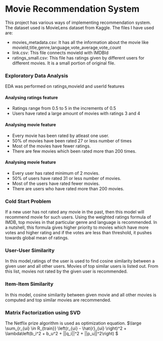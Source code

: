 # Movie Recommendation System
This project has various ways of implementing recommendation system.
The dataset used is MovieLens dataset from Kaggle. The files I have used are:
* movies_metadata.csv: It has all the information about the movie like movieId,title,genre,language,vote_average,vote_count
* link.csv: This file connects movieId with IMDBId
* ratings_small.csv: This file has ratings given by different users for different movies. It is a small portion of original file.

### Exploratory Data Analysis
EDA was performed on ratings,movieId and userId features

#### Analysing ratings feature
* Ratings range from 0.5 to 5 in the increments of 0.5
* Users have rated a large amount of movies with ratings 3 and 4

#### Analysing movie feature
* Every movie has been rated by atleast one user.
* 50% of movies have been rated 27 or less number of times
* Most of the movies have fewer ratings.
* There are few movies which been rated more than 200 times.

#### Analysing movie feature
* Every user has rated minimum of 2 movies.
* 50% of users have rated 31 or less number of movies.
* Most of the users have rated fewer movies.
* There are users who have rated more than 200 movies.

### Cold Start Problem
If a new user has not rated any movie in the past, then this model will recommend movie for such users.
Using the weighted ratings formula of IMDB, top movies in that particular genre and language is recommended. 
In a nutshell, this formula gives higher priority to movies which have more votes and higher rating and 
if the votes are less than threshold, it pushes towards global mean of ratings.

### User-User Similarity
In this model,ratings of the user is used to find cosine similarity between a given user and all other users.
Movies of top similar users is listed out. From this list, movies not rated by the given user is recommended.

### Item-Item Similarity
In this model, cosine similarity between given movie and all other movies is computed and top similar movies are recommended.

### Matrix Factorization using SVD
The Netflix prize algorithm is used as optimization equation.
$\large \sum_{r_{ui} \in R_{train}} \left(r_{ui} - \hat{r}_{ui} \right)^2 +
\lambda\left(b_i^2 + b_u^2 + ||q_i||^2 + ||p_u||^2\right) $


